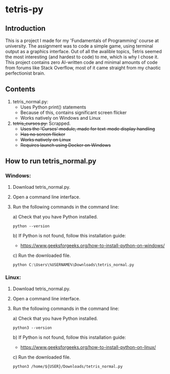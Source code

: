 # tetris-py


## Introduction
This is a project I made for my 'Fundamentals of Programming' course at university. The assignment was to code a simple game, using terminal output as a graphics interface.
Out of all the avalible topics, Tetris seemed the most interesting (and hardest to code) to me, which is why I chose it.
This project contains zero AI-written code and minimal amounts of code from forums like Stack Overflow, most of it came straight from my chaotic perfectionist brain.

## Contents
1. tetris_normal.py:
   * Uses Python print() statements
   * Because of this, contains significant screen flicker
   * Works natively on Windows and Linux
2. ~~tetris_curses.py:~~  Scrapped.
   * ~~Uses the 'Curses' module, made for text-mode display handling~~
   * ~~Has no screen flicker~~
   * ~~Works natively on Linux~~
   * ~~Requires launch using Docker on Windows~~  

## How to run tetris_normal.py

### Windows:
1. Download tetris_normal.py.
2. Open a command line interface.
3. Run the following commands in the command line:
   
   a) Check that you have Python installed.

      ```
      python --version
      ```
   b) If Python is not found, follow this installation guide:
   
   * https://www.geeksforgeeks.org/how-to-install-python-on-windows/
   
   c) Run the downloaded file.

      ```
      python C:\Users\%USERNAME%\Downloads\tetris_normal.py
      ```

### Linux:
1. Download tetris_normal.py.
2. Open a command line interface.
3. Run the following commands in the command line:
   
   a) Check that you have Python installed.

      ```
      python3 --version
      ```
   b) If Python is not found, follow this installation guide:
   
   * https://www.geeksforgeeks.org/how-to-install-python-on-linux/
   
   c) Run the downloaded file.

      ```
      python3 /home/${USER}/Downloads/tetris_normal.py
      ```

